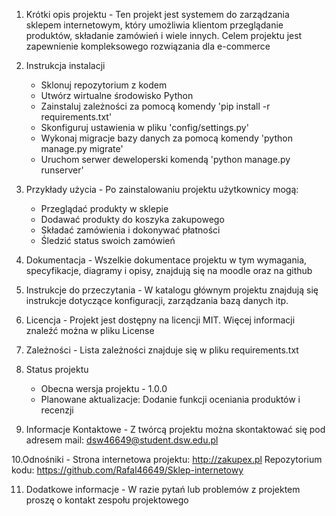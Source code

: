 1. Krótki opis projektu - 
Ten projekt jest systemem do zarządzania sklepem internetowym, który umożliwia klientom przeglądanie produktów, składanie zamówień i wiele innych. Celem projektu jest zapewnienie kompleksowego rozwiązania dla e-commerce

2. Instrukcja instalacji
	- Sklonuj repozytorium z kodem
	- Utwórz wirtualne środowisko Python
	- Zainstaluj zależności za pomocą komendy 'pip install -r requirements.txt'
	- Skonfiguruj ustawienia w pliku 'config/settings.py'
	- Wykonaj migracje bazy danych za pomocą komendy 'python manage.py migrate'
	- Uruchom serwer deweloperski komendą 'python manage.py runserver'

3. Przykłady użycia - 
Po zainstalowaniu projektu użytkownicy mogą:
	- Przeglądać produkty w sklepie
	- Dodawać produkty do koszyka zakupowego
	- Składać zamówienia i dokonywać płatności
	- Śledzić status swoich zamówień

4. Dokumentacja - 
Wszelkie dokumentace projektu w tym wymagania, specyfikacje, diagramy i opisy, znajdują się na moodle oraz na github

5. Instrukcje do przeczytania - 
W katalogu głównym projektu znajdują się instrukcje dotyczące konfiguracji, zarządzania bazą danych itp.

6. Licencja - 
Projekt jest dostępny na licencji MIT. Więcej informacji znaleźć można w pliku License

7. Zależności - 
Lista zależności znajduje się w pliku requirements.txt

8. Status projektu
	- Obecna wersja projektu - 1.0.0
	- Planowane aktualizacje: Dodanie funkcji oceniania produktów i recenzji

9. Informacje Kontaktowe - 
Z twórcą projektu można skontaktować się pod adresem mail: dsw46649@student.dsw.edu.pl

10.Odnośniki - 
Strona internetowa projektu: http://zakupex.pl
Repozytorium kodu: https://github.com/Rafal46649/Sklep-internetowy

11. Dodatkowe informacje - 
W razie pytań lub problemów z projektem proszę o kontakt zespołu projektowego
